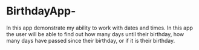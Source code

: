 # BirthdayApp-
In this app demonstrate my ability to work with dates and times. In this app the user will be able to find out how many days until their birthday, how many days have passed since their birthday, or if it is their birthday. 
